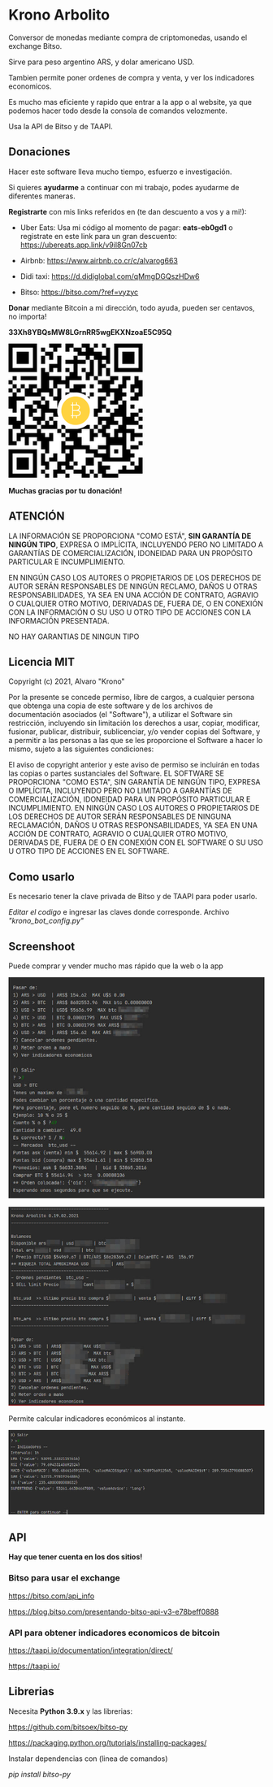 # Krono Arbolito

Conversor de monedas mediante compra de criptomonedas, usando el exchange Bitso.

Sirve para peso argentino ARS, y dolar americano USD.

Tambien permite poner ordenes de compra y venta, y ver los indicadores economicos.

Es mucho mas eficiente y rapido que entrar a la app o al website, ya que podemos hacer todo desde la consola de comandos velozmente.

Usa la API de Bitso y de TAAPI.

## Donaciones

Hacer este software lleva mucho tiempo, esfuerzo e investigación.

Si quieres **ayudarme** a continuar con mi trabajo, podes ayudarme de diferentes maneras.

**Registrarte** con mis links referidos en (te dan descuento a vos y a mi!):

* Uber Eats: Usa mi código al momento de pagar: **eats-eb0gd1** o registrate en este link para un gran descuento: https://ubereats.app.link/v9il8Gn07cb

* Airbnb: https://www.airbnb.co.cr/c/alvarog663

* Didi taxi: https://d.didiglobal.com/qMmgDGQszHDw6

* Bitso: https://bitso.com/?ref=vyzyc

**Donar** mediante Bitcoin a mi dirección, todo ayuda, pueden ser centavos, no importa!

**33Xh8YBQsMW8LGrnRR5wgEKXNzoaE5C95Q**

![Wallet 33Xh8YBQsMW8LGrnRR5wgEKXNzoaE5C95Q](wallet.png)

**Muchas gracias por tu donación!**

## ATENCIÓN

LA INFORMACIÓN SE PROPORCIONA "COMO ESTÁ", **SIN GARANTÍA DE NINGÚN TIPO**, EXPRESA O IMPLÍCITA, INCLUYENDO PERO NO LIMITADO A GARANTÍAS DE COMERCIALIZACIÓN, IDONEIDAD PARA UN PROPÓSITO PARTICULAR E INCUMPLIMIENTO.

EN NINGÚN CASO LOS AUTORES O PROPIETARIOS DE LOS DERECHOS DE AUTOR SERÁN RESPONSABLES DE NINGÚN RECLAMO, DAÑOS U OTRAS RESPONSABILIDADES, YA SEA EN UNA ACCIÓN DE CONTRATO, AGRAVIO O CUALQUIER OTRO MOTIVO, DERIVADAS DE, FUERA DE, O EN CONEXIÓN CON LA INFORMACIÓN O SU USO U OTRO TIPO DE ACCIONES CON LA INFORMACIÓN PRESENTADA.

NO HAY GARANTIAS DE NINGUN TIPO

## Licencia MIT

Copyright (c) 2021, Alvaro "Krono"

Por la presente se concede permiso, libre de cargos, a cualquier persona que obtenga una copia de este software y de los archivos de documentación asociados (el "Software"), a utilizar el Software sin restricción, incluyendo sin limitación los derechos a usar, copiar, modificar, fusionar, publicar, distribuir, sublicenciar, y/o vender copias del Software, y a permitir a las personas a las que se les proporcione el Software a hacer lo mismo, sujeto a las siguientes condiciones:

El aviso de copyright anterior y este aviso de permiso se incluirán en todas las copias o partes sustanciales del Software.
EL SOFTWARE SE PROPORCIONA "COMO ESTA", SIN GARANTÍA DE NINGÚN TIPO, EXPRESA O IMPLÍCITA, INCLUYENDO PERO NO LIMITADO A GARANTÍAS DE COMERCIALIZACIÓN, IDONEIDAD PARA UN PROPÓSITO PARTICULAR E INCUMPLIMIENTO. EN NINGÚN CASO LOS AUTORES O PROPIETARIOS DE LOS DERECHOS DE AUTOR SERÁN RESPONSABLES DE NINGUNA RECLAMACIÓN, DAÑOS U OTRAS RESPONSABILIDADES, YA SEA EN UNA ACCIÓN DE CONTRATO, AGRAVIO O CUALQUIER OTRO MOTIVO, DERIVADAS DE, FUERA DE O EN CONEXIÓN CON EL SOFTWARE O SU USO U OTRO TIPO DE ACCIONES EN EL SOFTWARE.

## Como usarlo

Es necesario tener la clave privada de Bitso y de TAAPI para poder usarlo.

*Editar el codigo* e ingresar las claves donde corresponde. Archivo *"krono_bot_config.py"*

## Screenshoot 

Puede comprar y vender mucho mas rápido que la web o la app 

![Screenshoot 1](screenshoot_1.jpg)

![Screenshoot 2](screenshoot_2.jpg)

Permite calcular indicadores económicos al instante.

![Screenshoot 3](screenshoot_3.jpg)

## API

**Hay que tener cuenta en los dos sitios!**

### Bitso para usar el exchange

https://bitso.com/api_info

https://blog.bitso.com/presentando-bitso-api-v3-e78beff0888

### API para obtener indicadores economicos de bitcoin

https://taapi.io/documentation/integration/direct/

https://taapi.io/

## Librerias

Necesita **Python 3.9.x** y las librerias:

https://github.com/bitsoex/bitso-py

https://packaging.python.org/tutorials/installing-packages/

Instalar dependencias con (linea de comandos)

*pip install bitso-py*
